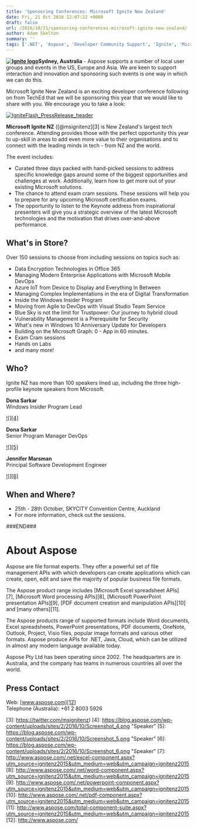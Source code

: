 ```yaml
---
title: 'Sponsoring Conferences: Microsoft Ignite New Zealand'
date: Fri, 21 Oct 2016 12:07:22 +0000
draft: false
url: /2016/10/21/sponsoring-conferences-microsoft-ignite-new-zealand/
author: Adam Skelton
summary: ''
tags: ['.NET', 'Aspose', 'Developer Community Support', 'Ignite', 'Microsoft', 'New Zealand', 'developers', 'sponsor', 'user groups']
---
```


**[![][1]](https://blog.aspose.com/wp-content/uploads/sites/2/2016/10/Ignite-logo.png)Sydney, Australia** - Aspose supports a number of local user groups and events in the US, Europe and Asia. We are keen to support interaction and innovation and sponsoring such events is one way in which we can do this.

Microsoft Ignite New Zealand is an exciting developer conference following on from TechEd that we will be sponsoring this year that we would like to share with you. We encourage you to take a look:

[![][2]](https://blog.aspose.com/wp-content/uploads/sites/2/2016/10/IgniteFlash_PressRelease_header.jpg)

**Microsoft Ignite NZ** ([@msignitenz][3] is New Zealand's largest tech conference. Attending provides those with the perfect opportunity this year to up-skill in areas to add even more value to their organisations and to connect with the leading minds in tech - from NZ and the world.

The event includes:

*   Curated three days packed with hand-picked sessions to address specific knowledge gaps around some of the biggest opportunities and challenges at work. Additionally, learn how to get more out of your existing Microsoft solutions.
*   The chance to attend exam cram sessions. These sessions will help you to prepare for any upcoming Microsoft certification exams.
*   The opportunity to listen to the Keynote address from inspirational presenters will give you a strategic overview of the latest Microsoft technologies and the motivation that drives over-and-above performance.

## What's in Store?

Over 150 sessions to choose from including sessions on topics such as:

*   Data Encryption Technologies in Office 365
*   Managing Modern Enterprise Applications with Microsoft Mobile DevOps
*   Azure IoT from Device to Display and Everything In Between
*   Managing Complex Implementations in the era of Digital Transformation
*   Inside the Windows Insider Program
*   Moving from Agile to DevOps with Visual Studio Team Service
*   Blue Sky is not the limit for Trustpower: Our journey to hybrid cloud
*   Vulnerability Management is a Prerequisite for Security
*   What's new in Windows 10 Anniversary Update for Developers
*   Building on the Microsoft Graph: 0 - App in 60 minutes.
*   Exam Cram sessions
*   Hands on Labs
*   and many more!

## Who?

Ignite NZ has more than 100 speakers lined up, including the three high-profile keynote speakers from Microsoft.

**Dona Sarkar**  
Windows Insider Program Lead

[![][4]](https://blog.aspose.com/wp-content/uploads/sites/2/2016/10/Screenshot_4.png)

**Dona Sarkar**  
Senior Program Manager DevOps

[![][5]](https://blog.aspose.com/wp-content/uploads/sites/2/2016/10/Screenshot_5.png)

**Jennifer Marsman**  
Principal Software Development Engineer

[![][6]](https://blog.aspose.com/wp-content/uploads/sites/2/2016/10/Screenshot_6.png)

## When and Where?

*   25th - 28th October, SKYCITY Convention Centre, Auckland
*   For more information, check out the sessions.

###END###

# About Aspose

Aspose are file format experts. They offer a powerful set of file management APIs with which developers can create applications which can create, open, edit and save the majority of popular business file formats.

The Aspose product range includes [Microsoft Excel spreadsheet APIs][7], [Microsoft Word processing APIs][8], [Microsoft PowerPoint presentation APIs][9], [PDF document creation and manipulation APIs][10] and [many others][11].

The Aspose products range of supported formats include Word documents, Excel spreadsheets, PowerPoint presentations, PDF documents, OneNote, Outlook, Project, Visio files, popular image formats and various other formats. Aspose produce APIs for .NET, Java, Cloud, which can be utilized in almost any modern language available today.

Aspose Pty Ltd has been operating since 2002. The headquarters are in Australia, and the company has teams in numerous countries all over the world.

## Press Contact

Web: [www.aspose.com][12]  
Telephone (Australia): +61 2 8003 5926




[1]: https://blog.aspose.com/wp-content/uploads/sites/2/2016/10/Ignite-logo.png "Ignite logo"
[2]: https://blog.aspose.com/wp-content/uploads/sites/2/2016/10/IgniteFlash_PressRelease_header.jpg "IgniteFlash_PressRelease_header"
[3]: https://twitter.com/msignitenz)
[4]: https://blog.aspose.com/wp-content/uploads/sites/2/2016/10/Screenshot_4.png "Speaker"
[5]: https://blog.aspose.com/wp-content/uploads/sites/2/2016/10/Screenshot_5.png "Speaker"
[6]: https://blog.aspose.com/wp-content/uploads/sites/2/2016/10/Screenshot_6.png "Speaker"
[7]: http://www.aspose.com/.net/excel-component.aspx?utm_source=ignitenz2015&utm_medium=web&utm_campaign=ignitenz2015
[8]: http://www.aspose.com/.net/word-component.aspx?utm_source=ignitenz2015&utm_medium=web&utm_campaign=ignitenz2015
[9]: http://www.aspose.com/.net/powerpoint-component.aspx?utm_source=ignitenz2015&utm_medium=web&utm_campaign=ignitenz2015
[10]: http://www.aspose.com/.net/pdf-component.aspx?utm_source=ignitenz2015&utm_medium=web&utm_campaign=ignitenz2015
[11]: http://www.aspose.com/total-component-suite.aspx?utm_source=ignitenz2015&utm_medium=web&utm_campaign=ignitenz2015
[12]: http://www.aspose.com/



